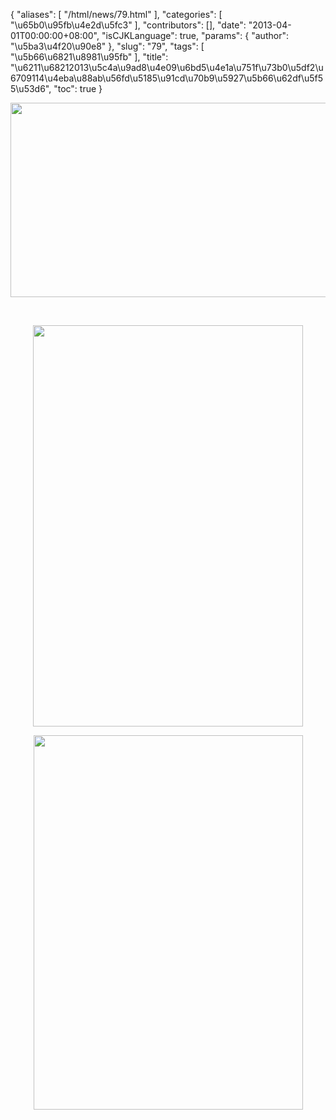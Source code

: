 {
    "aliases": [
        "/html/news/79.html"
    ],
    "categories": [
        "\u65b0\u95fb\u4e2d\u5fc3"
    ],
    "contributors": [],
    "date": "2013-04-01T00:00:00+08:00",
    "isCJKLanguage": true,
    "params": {
        "author": "\u5ba3\u4f20\u90e8"
    },
    "slug": "79",
    "tags": [
        "\u5b66\u6821\u8981\u95fb"
    ],
    "title": "\u6211\u68212013\u5c4a\u9ad8\u4e09\u6bd5\u4e1a\u751f\u73b0\u5df2\u6709114\u4eba\u88ab\u56fd\u5185\u91cd\u70b9\u5927\u5b66\u62df\u5f55\u53d6",
    "toc": true
}

<img
    src="https://cdn.tfls.online/mirror/full/9caec55447b075673c07cdd30faa55c032bb0f01.jpg"
    style="display:block;margin-left:auto;margin-right:auto;"
    decoding="async"
    fetchpriority="auto"
    loading="lazy"
    height="311"
    width="574"
/>

 


<img
    src="https://cdn.tfls.online/mirror/full/5b90f427e84d38323c9456e7af8df6a124651975.jpg"
    style="display:block;margin-left:auto;margin-right:auto;"
    decoding="async"
    fetchpriority="auto"
    loading="lazy"
    height="642"
    width="432"
/>


<img
    src="https://cdn.tfls.online/mirror/full/7f9774f3eebeffe9e78c279357672860d8063488.jpg"
    style="display:block;margin-left:auto;margin-right:auto;"
    decoding="async"
    fetchpriority="auto"
    loading="lazy"
    height="599"
    width="431"
/>


